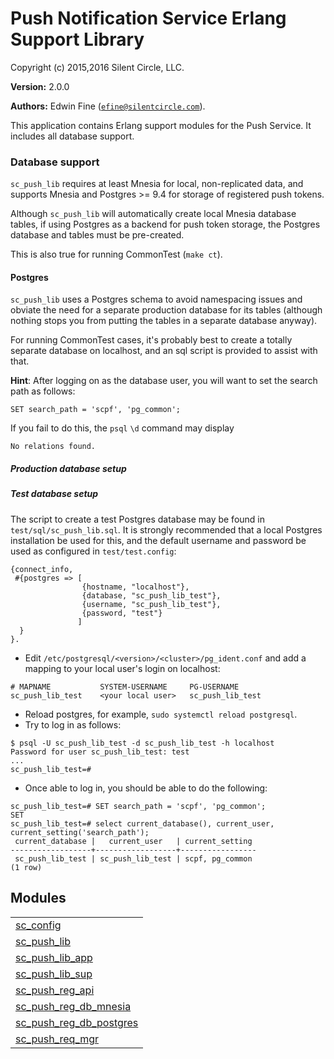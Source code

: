 

# Push Notification Service Erlang Support Library #

Copyright (c) 2015,2016 Silent Circle, LLC.

__Version:__ 2.0.0

__Authors:__ Edwin Fine ([`efine@silentcircle.com`](mailto:efine@silentcircle.com)).

This application contains Erlang support modules for the Push Service.
It includes all database support.


### <a name="Database_support">Database support</a> ###

`sc_push_lib` requires at least Mnesia for local, non-replicated data, and
supports Mnesia and Postgres >= 9.4 for storage of registered push tokens.

Although `sc_push_lib` will automatically create local Mnesia database tables,
if using Postgres as a backend for push token storage, the Postgres database
and tables must be pre-created.

This is also true for running CommonTest (`make ct`).


#### <a name="Postgres">Postgres</a> ####

`sc_push_lib` uses a Postgres schema to avoid namespacing issues
and obviate the need for a separate production database for its
tables (although nothing stops you from putting the tables in a separate
database anyway).

For running CommonTest cases, it's probably best to create a totally separate
database on localhost, and an sql script is provided to assist with that.

**Hint**: After logging on as the database user, you will want to
set the search path as follows:

`SET search_path = 'scpf', 'pg_common';`

If you fail to do this, the `psql` `\d` command may display

```
No relations found.
```

<h5><a name="Production_database_setup">Production database setup</a></h5>

<h5><a name="Test_database_setup">Test database setup</a></h5>

The script to create a test Postgres database may be found in
`test/sql/sc_push_lib.sql`. It is strongly recommended that
a local Postgres installation be used for this, and the default
username and password be used as configured in `test/test.config`:

```
{connect_info,
 #{postgres => [
                {hostname, "localhost"},
                {database, "sc_push_lib_test"},
                {username, "sc_push_lib_test"},
                {password, "test"}
               ]
  }
}.
```

* Edit `/etc/postgresql/<version>/<cluster>/pg_ident.conf` and add a mapping
to your local user's login on localhost:

```
# MAPNAME           SYSTEM-USERNAME     PG-USERNAME
sc_push_lib_test    <your local user>   sc_push_lib_test
```

* Reload postgres, for example, `sudo systemctl reload postgresql`.
* Try to log in as follows:

```
$ psql -U sc_push_lib_test -d sc_push_lib_test -h localhost
Password for user sc_push_lib_test: test
...
sc_push_lib_test=#
```


* Once able to log in, you should be able to do the following:

```
sc_push_lib_test=# SET search_path = 'scpf', 'pg_common';
SET
sc_push_lib_test=# select current_database(), current_user, current_setting('search_path');
 current_database |   current_user   | current_setting
------------------+------------------+-----------------
 sc_push_lib_test | sc_push_lib_test | scpf, pg_common
(1 row)
```





## Modules ##


<table width="100%" border="0" summary="list of modules">
<tr><td><a href="sc_config.md" class="module">sc_config</a></td></tr>
<tr><td><a href="sc_push_lib.md" class="module">sc_push_lib</a></td></tr>
<tr><td><a href="sc_push_lib_app.md" class="module">sc_push_lib_app</a></td></tr>
<tr><td><a href="sc_push_lib_sup.md" class="module">sc_push_lib_sup</a></td></tr>
<tr><td><a href="sc_push_reg_api.md" class="module">sc_push_reg_api</a></td></tr>
<tr><td><a href="sc_push_reg_db_mnesia.md" class="module">sc_push_reg_db_mnesia</a></td></tr>
<tr><td><a href="sc_push_reg_db_postgres.md" class="module">sc_push_reg_db_postgres</a></td></tr>
<tr><td><a href="sc_push_req_mgr.md" class="module">sc_push_req_mgr</a></td></tr></table>

